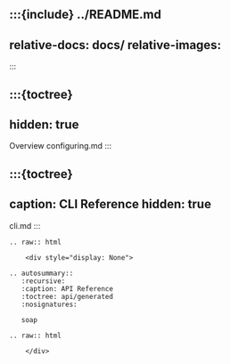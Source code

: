 :::{include} ../README.md
---
relative-docs: docs/
relative-images:
---
:::


:::{toctree}
---
hidden: true
---

Overview <self>
configuring.md
:::

:::{toctree}
---
caption: CLI Reference
hidden: true
---

cli.md
:::

<!-- 
:::{toctree}
---
hidden: true
caption: User Guide
---

::: 
-->

<!--
The autosummary directive renders to rST,
so we must use eval-rst here
-->
```{eval-rst}
.. raw:: html

    <div style="display: None">

.. autosummary::
   :recursive:
   :caption: API Reference
   :toctree: api/generated
   :nosignatures:

   soap

.. raw:: html

    </div>
```
